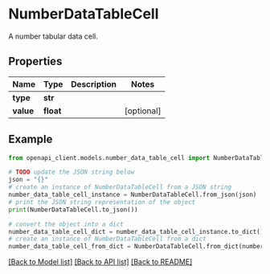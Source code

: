 # NumberDataTableCell

A number tabular data cell.

## Properties

Name | Type | Description | Notes
------------ | ------------- | ------------- | -------------
**type** | **str** |  | 
**value** | **float** |  | [optional] 

## Example

```python
from openapi_client.models.number_data_table_cell import NumberDataTableCell

# TODO update the JSON string below
json = "{}"
# create an instance of NumberDataTableCell from a JSON string
number_data_table_cell_instance = NumberDataTableCell.from_json(json)
# print the JSON string representation of the object
print(NumberDataTableCell.to_json())

# convert the object into a dict
number_data_table_cell_dict = number_data_table_cell_instance.to_dict()
# create an instance of NumberDataTableCell from a dict
number_data_table_cell_from_dict = NumberDataTableCell.from_dict(number_data_table_cell_dict)
```
[[Back to Model list]](../README.md#documentation-for-models) [[Back to API list]](../README.md#documentation-for-api-endpoints) [[Back to README]](../README.md)


